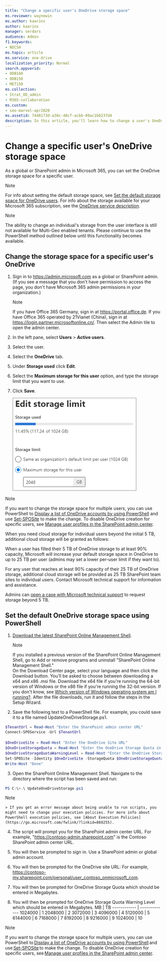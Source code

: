 ```yaml
---
title: "Change a specific user's OneDrive storage space"
ms.reviewer: waynewin
ms.author: kaarins
author: kaarins
manager: serdars
audience: Admin
f1.keywords:
- NOCSH
ms.topic: article
ms.service: one-drive
localization_priority: Normal
search.appverid:
- ODB160
- ODB150
- MET150
ms.collection: 
- Strat_OD_admin
- M365-collaboration
ms.custom:
- seo-marvel-apr2020
ms.assetid: 7448173d-a38c-48cf-acbb-09ac1b6237d4
description: In this article, you'll learn how to change a user's OneDrive storage space.
---
```


# Change a specific user's OneDrive storage space

As a global or SharePoint admin in Microsoft 365, you can set the OneDrive storage space for a specific user.
  
> [!NOTE]
> For info about setting the default storage space, see [Set the default storage space for OneDrive users](set-default-storage-space.md). For info about the storage available for your Microsoft 365 subscription, see the [OneDrive service description](https://go.microsoft.com/fwlink/?linkid=826071).

> [!NOTE]
> The ability to change an individual's storage from the user interface is still not available for Multi-Geo enabled tenants. Please continue to use the PowerShell method outlined below until this functionality becomes available. 

  
## Change the storage space for a specific user's OneDrive

1. Sign in to https://admin.microsoft.com as a global or SharePoint admin. (If you see a message that you don't have permission to access the page, you don't have Microsoft 365 admin permissions in your organization.)
    
    > [!NOTE]
    > If you have Office 365 Germany, sign in at https://portal.office.de. If you have Office 365 operated by 21Vianet (China), sign in at https://login.partner.microsoftonline.cn/. Then select the Admin tile to open the admin center.
    
2. In the left pane, select **Users** \> **Active users**.

3. Select the user.

4. Select the **OneDrive** tab.

5. Under **Storage used** click **Edit**.

6. Select the **Maximum storage for this user** option, and type the storage limit that you want to use.

7. Click **Save**.
    
    ![Screenshot of the OneDrive storage settings in the Microsoft 365 admin center](media/edit-user-storage-limit.png)

> [!NOTE]
> If you want to change the storage space for multiple users, you can use PowerShell to [Display a list of OneDrive accounts by using PowerShell](list-onedrive-urls.md) and use [Set-SPOSite](https://docs.microsoft.com/powershell/module/sharepoint-online/set-sposite) to make the change. To disable OneDrive creation for specific users, see [Manage user profiles in the SharePoint admin center](/sharepoint/manage-user-profiles).

When you need cloud storage for individual users beyond the initial 5 TB, additional cloud storage will be granted as follows:

When a user has filled their 5 TB of OneDrive storage to at least 90% capacity, Microsoft will increase your default storage space in OneDrive to up to 25 TB per user (admins may set a lower per-user limit if they want to).

For any user that reaches at least 90% capacity of their 25 TB of OneDrive storage, additional cloud storage will be provided as 25 TB SharePoint team sites to individual users. Contact Microsoft technical support for information and assistance.

Admins can [open a case with Microsoft technical support](https://go.microsoft.com/fwlink/?linkid=869559) to request storage beyond 5 TB.
    
    
## Set the default OneDrive storage space using PowerShell

1. [Download the latest SharePoint Online Management Shell](https://go.microsoft.com/fwlink/p/?LinkId=255251).

    > [!NOTE]
    > If you installed a previous version of the SharePoint Online Management Shell, go to Add or remove programs and uninstall "SharePoint Online Management Shell." <br>On the Download Center page, select your language and then click the Download button. You'll be asked to choose between downloading a x64 and x86 .msi file. Download the x64 file if you're running the 64-bit version of Windows or the x86 file if you're running the 32-bit version. If you don't know, see [Which version of Windows operating system am I running?](https://support.microsoft.com/help/13443/windows-which-operating-system). After the file downloads, run it and follow the steps in the Setup Wizard.

2. Save the following text to a PowerShell file. For example, you could save it to a file named UpdateOneDriveStorage.ps1.
    
```PowerShell
$TenantUrl = Read-Host "Enter the SharePoint admin center URL" 
Connect-SPOService -Url $TenantUrl 
 
$OneDriveSite = Read-Host "Enter the OneDrive Site URL" 
$OneDriveStorageQuota = Read-Host "Enter the OneDrive Storage Quota in MB" 
$OneDriveStorageQuotaWarningLevel = Read-Host "Enter the OneDrive Storage Quota Warning Level in MB" 
Set-SPOSite -Identity $OneDriveSite -StorageQuota $OneDriveStorageQuota -StorageQuotaWarningLevel $OneDriveStorageQuotaWarningLevel 
Write-Host "Done" 
```

3. Open the SharePoint Online Management Shell. Navigate to the directory where the script has been saved and run:

```PowerShell
PS C:\>.\ UpdateOneDriveStorage.ps1
```

> [!NOTE]
    > If you get an error message about being unable to run scripts, you might need to change your execution policies. For more info about PowerShell execution policies, see [About Execution Policies](https://go.microsoft.com/fwlink/?linkid=869255).
    

4. The script will prompt you for the SharePoint admin center URL. For example, "https://contoso-admin.sharepoint.com" is the Contoso SharePoint admin center URL.

5. You will then be prompted to sign in. Use a SharePoint admin or global admin account.

6. You will then be prompted for the OneDrive site URL: For example, https://contoso-my.sharepoint.com/personal/user_contoso_onmicrosoft_com. 

7.	You will then be prompted for OneDrive Storage Quota which should be entered in Megabytes.

8.	You will then be prompted for OneDrive Storage Quota Warning Level which should be entered in Megabytes.
MB | TB
------------ | -------------
1024000 | 1
2048000 | 2
3072000 | 3
4096000 | 4
5120000 | 5
6144000 | 6
7168000 | 7
8192000 | 8
9216000 | 9
1024000 | 10

> [!NOTE]
> If you want to change the storage space for multiple users, you can use PowerShell to [Display a list of OneDrive accounts by using PowerShell](https://docs.microsoft.com/en-us/onedrive/list-onedrive-urls) and use [Set-SPOSite](https://docs.microsoft.com/en-us/powershell/module/sharepoint-online/set-sposite?view=sharepoint-ps) to make the change. To disable OneDrive creation for specific users, see [Manage user profiles in the SharePoint admin center](https://docs.microsoft.com/en-us/sharepoint/manage-user-profiles).
